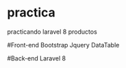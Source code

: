 # practica
practicando laravel 8 productos

#Front-end
Bootstrap
Jquery
DataTable

#Back-end
Laravel 8
